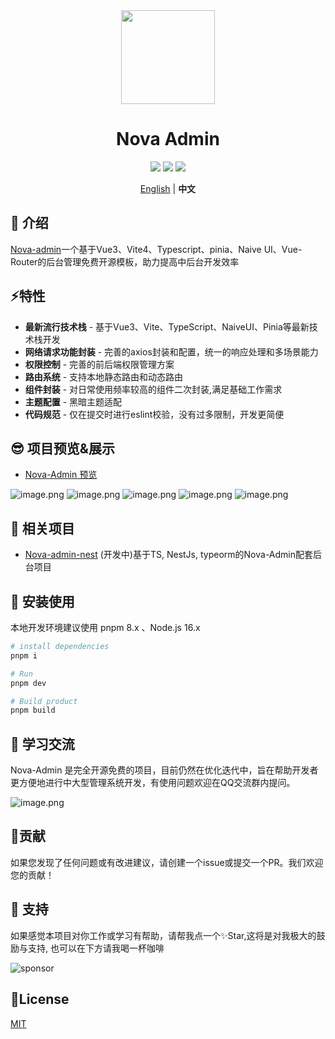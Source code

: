 <div align="center">
<img src="https://s2.loli.net/2023/10/27/WzQ4JLNV5epKh6X.png" style="width:150px"/>
    <h1>Nova Admin</h1>
</div>

<div align="center">
    <img src="https://img.shields.io/github/license/chansee97/nova-admin"/>
    <img src="https://img.shields.io/github/stars/chansee97/nova-admin"/>
    <img src="https://img.shields.io/github/forks/chansee97/nova-admin"/>
</div>

<div align='center'>

  [English](./README.md) | **中文**
</div>

## 🌈 介绍

[Nova-admin](https://github.com/chansee97/nova-admin)一个基于Vue3、Vite4、Typescript、pinia、Naive UI、Vue-Router的后台管理免费开源模板，助力提高中后台开发效率

## ⚡特性

- **最新流行技术栈** - 基于Vue3、Vite、TypeScript、NaiveUI、Pinia等最新技术栈开发
- **网络请求功能封装** - 完善的axios封装和配置，统一的响应处理和多场景能力
- **权限控制** - 完善的前后端权限管理方案
- **路由系统** - 支持本地静态路由和动态路由
- **组件封装** - 对日常使用频率较高的组件二次封装,满足基础工作需求
- **主题配置** - 黑暗主题适配
- **代码规范** - 仅在提交时进行eslint校验，没有过多限制，开发更简便

## 😎 项目预览&展示

- [Nova-Admin 预览](https://admin-nova.vercel.app/)

![image.png](https://s2.loli.net/2023/10/10/YATI4y9kNOFDr6i.png)
![image.png](https://s2.loli.net/2023/10/10/2D7o5hpdTVlOY3y.png)
![image.png](https://s2.loli.net/2023/10/10/tmRANIG7JkFUS9K.png)
![image.png](https://s2.loli.net/2023/10/10/cy8nrv1kSLpjCT9.png)
![image.png](https://s2.loli.net/2023/10/10/rACdG2fUI6oJN7H.png)

## 💎 相关项目

- [Nova-admin-nest](https://github.com/chansee97/nove-admin-nest) (开发中)基于TS, NestJs, typeorm的Nova-Admin配套后台项目

## 🚧 安装使用

本地开发环境建议使用 pnpm 8.x 、Node.js 16.x

```bash
# install dependencies
pnpm i

# Run
pnpm dev

# Build product
pnpm build

```

## 🙌 学习交流

Nova-Admin 是完全开源免费的项目，目前仍然在优化迭代中，旨在帮助开发者更方便地进行中大型管理系统开发，有使用问题欢迎在QQ交流群内提问。

![image.png](https://s2.loli.net/2023/08/26/PQJjURT7V46Lw2d.png)

## 🧩贡献

如果您发现了任何问题或有改进建议，请创建一个issue或提交一个PR。我们欢迎您的贡献！

## 🤗 支持

如果感觉本项目对你工作或学习有帮助，请帮我点一个✨Star,这将是对我极大的鼓励与支持, 也可以在下方请我喝一杯咖啡

![sponsor](https://cdn.jsdelivr.net/gh/chansee97/static/sponsor.png)

## 🧾License

[MIT](LICENSE)

